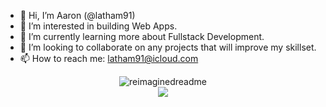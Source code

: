 - 👋 Hi, I’m Aaron (@latham91)
- 👀 I’m interested in building Web Apps.
- 🌱 I’m currently learning more about Fullstack Development.
- 💞️ I’m looking to collaborate on any projects that will improve my skillset.
- 📫 How to reach me: latham91@icloud.com 


<div align="center"><img src="https://myreadme.vercel.app/api/embed/latham91?panels=userstatistics,toprepositories,toplanguages,commitgraph" alt="reimaginedreadme" /></div>

<div align="center"><img src="https://komarev.com/ghpvc/?username=your-github-latham91&style=for-the-badge" /></div>
<!---
latham91/latham91 is a ✨ special ✨ repository because its `README.md` (this file) appears on your GitHub profile.
You can click the Preview link to take a look at your changes.
--->
